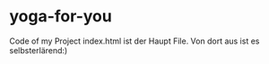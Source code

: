 # yoga-for-you
Code of my Project
index.html ist der Haupt File. Von dort aus ist es selbsterlärend:)
